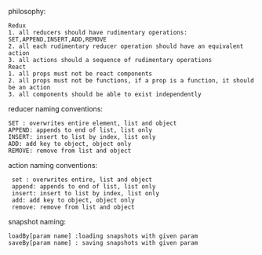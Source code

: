 philosophy:

    Redux
    1. all reducers should have rudimentary operations: SET,APPEND,INSERT,ADD,REMOVE
    2. all each rudimentary reducer operation should have an equivalent action
    3. all actions should a sequence of rudimentary operations
    React
    1. all props must not be react components
    2. all props must not be functions, if a prop is a function, it should be an action
    3. all components should be able to exist independently

reducer naming conventions:
 
    SET : overwrites entire element, list and object
    APPEND: appends to end of list, list only
    INSERT: insert to list by index, list only
    ADD: add key to object, object only
    REMOVE: remove from list and object
     
action naming conventions:
    
     set : overwrites entire, list and object
     append: appends to end of list, list only
     insert: insert to list by index, list only
     add: add key to object, object only
     remove: remove from list and object
     
snapshot naming:
    
    loadBy[param name] :loading snapshots with given param
    saveBy[param name] : saving snapshots with given param